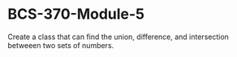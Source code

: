 # BCS-370-Module-5

Create a class that can find the union, difference, and intersection betweeen two sets of numbers.
